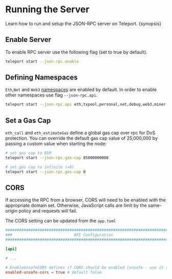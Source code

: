<!--
order: 2
-->

# Running the Server

Learn how to run and setup the JSON-RPC server on Teleport. {synopsis}

## Enable Server

To enable RPC server use the following flag (set to true by default).

```bash
teleport start --json-rpc.enable
```

## Defining Namespaces

`Eth`,`Net` and `Web3` [namespaces](./namespaces) are enabled by default. In order to enable other namespaces use flag `--json-rpc.api`.

```bash
teleport start --json-rpc.api eth,txpool,personal,net,debug,web3,miner
```

## Set a Gas Cap

`eth_call` and `eth_estimateGas` define a global gas cap over rpc for DoS protection. You can override the default gas cap value of 25,000,000 by passing a custom value when starting the node:

```bash
# set gas cap to 85M
teleport start --json-rpc.gas-cap 85000000000

# set gas cap to infinite (=0)
teleport start --json-rpc.gas-cap 0
```

## CORS

If accessing the RPC from a browser, CORS will need to be enabled with the appropriate domain set. Otherwise, JavaScript calls are limit by the same-origin policy and requests will fail.

The CORS setting can be updated from the `app.toml`

```toml
###############################################################################
###                           API Configuration                             ###
###############################################################################

[api]

# ...

# EnableUnsafeCORS defines if CORS should be enabled (unsafe - use it at your own risk).
enabled-unsafe-cors = true # default false
```
